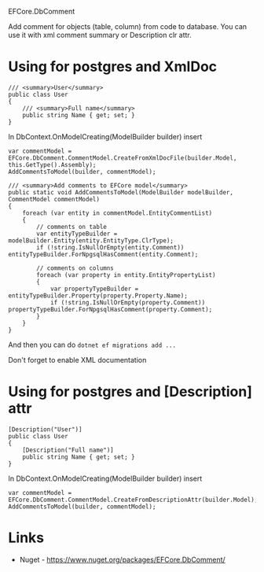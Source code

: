 EFCore.DbComment

Add comment for objects (table, column) from code to database.
You can use it with xml comment summary or Description clr attr.

# Using for postgres and XmlDoc

```
/// <summary>User</summary>
public class User
{
    /// <summary>Full name</summary>
    public string Name { get; set; }
}
```

In DbContext.OnModelCreating(ModelBuilder builder) insert
```
var commentModel = EFCore.DbComment.CommentModel.CreateFromXmlDocFile(builder.Model, this.GetType().Assembly);
AddCommentsToModel(builder, commentModel);

/// <summary>Add comments to EFCore model</summary>
public static void AddCommentsToModel(ModelBuilder modelBuilder, CommentModel commentModel)
{
    foreach (var entity in commentModel.EntityCommentList)
    {
        // comments on table
        var entityTypeBuilder = modelBuilder.Entity(entity.EntityType.ClrType);
        if (!string.IsNullOrEmpty(entity.Comment)) entityTypeBuilder.ForNpgsqlHasComment(entity.Comment);
    
        // comments on columns
        foreach (var property in entity.EntityPropertyList)
        {
            var propertyTypeBuilder = entityTypeBuilder.Property(property.Property.Name);
            if (!string.IsNullOrEmpty(property.Comment)) propertyTypeBuilder.ForNpgsqlHasComment(property.Comment);
        }
    }
}
```

And then you can do ```dotnet ef migrations add ...```

Don't forget to enable XML documentation

# Using for postgres and [Description] attr

```
[Description("User")]
public class User
{
    [Description("Full name")]
    public string Name { get; set; }
}
```

In DbContext.OnModelCreating(ModelBuilder builder) insert
```
var commentModel = EFCore.DbComment.CommentModel.CreateFromDescriptionAttr(builder.Model);
AddCommentsToModel(builder, commentModel);
```

# Links
* Nuget - https://www.nuget.org/packages/EFCore.DbComment/

